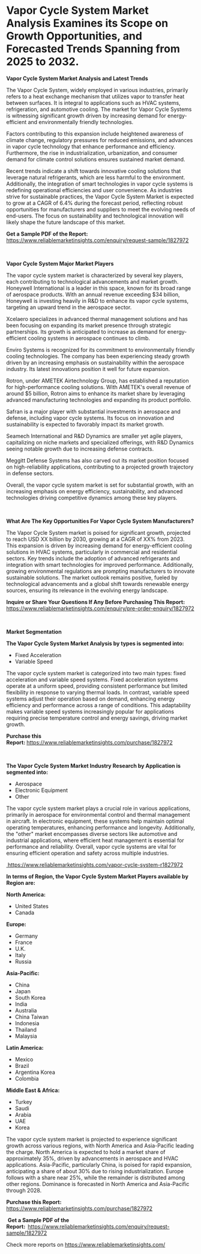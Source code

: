 <p><h1>Vapor Cycle System Market Analysis Examines its Scope on Growth Opportunities, and Forecasted Trends Spanning from 2025 to 2032.</h1></p><p><strong>Vapor Cycle System Market Analysis and Latest Trends</strong></p>
<p><p>The Vapor Cycle System, widely employed in various industries, primarily refers to a heat exchange mechanism that utilizes vapor to transfer heat between surfaces. It is integral to applications such as HVAC systems, refrigeration, and automotive cooling. The market for Vapor Cycle Systems is witnessing significant growth driven by increasing demand for energy-efficient and environmentally friendly technologies. </p><p>Factors contributing to this expansion include heightened awareness of climate change, regulatory pressures for reduced emissions, and advances in vapor cycle technology that enhance performance and efficiency. Furthermore, the rise in industrialization, urbanization, and consumer demand for climate control solutions ensures sustained market demand.</p><p>Recent trends indicate a shift towards innovative cooling solutions that leverage natural refrigerants, which are less harmful to the environment. Additionally, the integration of smart technologies in vapor cycle systems is redefining operational efficiencies and user convenience. As industries strive for sustainable practices, the Vapor Cycle System Market is expected to grow at a CAGR of 6.4% during the forecast period, reflecting robust opportunities for manufacturers and suppliers to meet the evolving needs of end-users. The focus on sustainability and technological innovation will likely shape the future landscape of this market.</p></p>
<p><strong>Get a Sample PDF of the Report:&nbsp;</strong> <a href="https://www.reliablemarketinsights.com/enquiry/request-sample/1827972?utm_campaign=2013&utm_medium=2&utm_source=Github&utm_content=ia&utm_term=09042025&utm_id=vapor-cycle-system">https://www.reliablemarketinsights.com/enquiry/request-sample/1827972</a></p>
<p>&nbsp;</p>
<p><strong>Vapor Cycle System Major Market Players</strong></p>
<p><p>The vapor cycle system market is characterized by several key players, each contributing to technological advancements and market growth. Honeywell International is a leader in this space, known for its broad range of aerospace products. With an annual revenue exceeding $34 billion, Honeywell is investing heavily in R&D to enhance its vapor cycle systems, targeting an upward trend in the aerospace sector.</p><p>Xcelaero specializes in advanced thermal management solutions and has been focusing on expanding its market presence through strategic partnerships. Its growth is anticipated to increase as demand for energy-efficient cooling systems in aerospace continues to climb.</p><p>Enviro Systems is recognized for its commitment to environmentally friendly cooling technologies. The company has been experiencing steady growth driven by an increasing emphasis on sustainability within the aerospace industry. Its latest innovations position it well for future expansion.</p><p>Rotron, under AMETEK Airtechnology Group, has established a reputation for high-performance cooling solutions. With AMETEK's overall revenue of around $5 billion, Rotron aims to enhance its market share by leveraging advanced manufacturing technologies and expanding its product portfolio.</p><p>Safran is a major player with substantial investments in aerospace and defense, including vapor cycle systems. Its focus on innovation and sustainability is expected to favorably impact its market growth.</p><p>Seamech International and R&D Dynamics are smaller yet agile players, capitalizing on niche markets and specialized offerings, with R&D Dynamics seeing notable growth due to increasing defense contracts.</p><p>Meggitt Defense Systems has also carved out its market position focused on high-reliability applications, contributing to a projected growth trajectory in defense sectors.</p><p>Overall, the vapor cycle system market is set for substantial growth, with an increasing emphasis on energy efficiency, sustainability, and advanced technologies driving competitive dynamics among these key players.</p></p>
<p>&nbsp;</p>
<p><strong>What Are The Key Opportunities For Vapor Cycle System Manufacturers?</strong></p>
<p><p>The Vapor Cycle System market is poised for significant growth, projected to reach USD XX billion by 2030, growing at a CAGR of XX% from 2023. This expansion is driven by increasing demand for energy-efficient cooling solutions in HVAC systems, particularly in commercial and residential sectors. Key trends include the adoption of advanced refrigerants and integration with smart technologies for improved performance. Additionally, growing environmental regulations are prompting manufacturers to innovate sustainable solutions. The market outlook remains positive, fueled by technological advancements and a global shift towards renewable energy sources, ensuring its relevance in the evolving energy landscape.</p></p>
<p><strong>Inquire or Share Your Questions If Any Before Purchasing This Report:</strong> <a href="https://www.reliablemarketinsights.com/enquiry/pre-order-enquiry/1827972?utm_campaign=2013&utm_medium=2&utm_source=Github&utm_content=ia&utm_term=09042025&utm_id=vapor-cycle-system">https://www.reliablemarketinsights.com/enquiry/pre-order-enquiry/1827972</a></p>
<p>&nbsp;</p>
<p><strong>Market Segmentation</strong></p>
<p><strong>The Vapor Cycle System Market Analysis by types is segmented into:</strong></p>
<p><ul><li>Fixed Acceleration</li><li>Variable Speed</li></ul></p>
<p><p>The vapor cycle system market is categorized into two main types: fixed acceleration and variable speed systems. Fixed acceleration systems operate at a uniform speed, providing consistent performance but limited flexibility in response to varying thermal loads. In contrast, variable speed systems adjust their operation based on demand, enhancing energy efficiency and performance across a range of conditions. This adaptability makes variable speed systems increasingly popular for applications requiring precise temperature control and energy savings, driving market growth.</p></p>
<p><strong>Purchase this Report:&nbsp;</strong><a href="https://www.reliablemarketinsights.com/purchase/1827972?utm_campaign=2013&utm_medium=2&utm_source=Github&utm_content=ia&utm_term=09042025&utm_id=vapor-cycle-system">https://www.reliablemarketinsights.com/purchase/1827972</a></p>
<p>&nbsp;</p>
<p><strong>The Vapor Cycle System Market Industry Research by Application is segmented into:</strong></p>
<p><ul><li>Aerospace</li><li>Electronic Equipment</li><li>Other</li></ul></p>
<p><p>The vapor cycle system market plays a crucial role in various applications, primarily in aerospace for environmental control and thermal management in aircraft. In electronic equipment, these systems help maintain optimal operating temperatures, enhancing performance and longevity. Additionally, the "other" market encompasses diverse sectors like automotive and industrial applications, where efficient heat management is essential for performance and reliability. Overall, vapor cycle systems are vital for ensuring efficient operation and safety across multiple industries.</p></p>
<p><a href="https://www.reliablemarketinsights.com/vapor-cycle-system-r1827972?utm_campaign=2013&utm_medium=2&utm_source=Github&utm_content=ia&utm_term=09042025&utm_id=vapor-cycle-system">&nbsp;https://www.reliablemarketinsights.com/vapor-cycle-system-r1827972</a></p>
<p><strong>In terms of Region, the Vapor Cycle System Market Players available by Region are:</strong></p>
<p>
    <p> <strong> North America: </strong>
        <ul>
            <li>United States</li>
            <li>Canada</li>
        </ul>
        </p> 
    <p> <strong> Europe: </strong>
        <ul>
            <li>Germany</li>
            <li>France</li>
            <li>U.K.</li>
            <li>Italy</li>
            <li>Russia</li>
        </ul>
        </p> 
    <p> <strong> Asia-Pacific: </strong>
        <ul>
            <li>China</li>
            <li>Japan</li>
            <li>South Korea</li>
            <li>India</li>
            <li>Australia</li>
            <li>China Taiwan</li>
            <li>Indonesia</li>
            <li>Thailand</li>
            <li>Malaysia</li>
        </ul>
        </p> 
    <p> <strong> Latin America: </strong>
        <ul>
            <li>Mexico</li>
            <li>Brazil</li>
            <li>Argentina Korea</li>
            <li>Colombia</li>
        </ul>
        </p> 
    <p> <strong> Middle East & Africa: </strong>
        <ul>
            <li>Turkey</li>
            <li>Saudi</li>
            <li>Arabia</li>
            <li>UAE</li>
            <li>Korea</li>
        </ul>
    </p>
    </p>
<p><p>The vapor cycle system market is projected to experience significant growth across various regions, with North America and Asia-Pacific leading the charge. North America is expected to hold a market share of approximately 35%, driven by advancements in aerospace and HVAC applications. Asia-Pacific, particularly China, is poised for rapid expansion, anticipating a share of about 30% due to rising industrialization. Europe follows with a share near 25%, while the remainder is distributed among other regions. Dominance is forecasted in North America and Asia-Pacific through 2028.</p></p>
<p><strong>Purchase this Report: </strong><a href="https://www.reliablemarketinsights.com/purchase/1827972?utm_campaign=2013&utm_medium=2&utm_source=Github&utm_content=ia&utm_term=09042025&utm_id=vapor-cycle-system">https://www.reliablemarketinsights.com/purchase/1827972</a></p>
<p>&nbsp;<strong>Get a Sample PDF of the Report:&nbsp;&nbsp;</strong><a href="https://www.reliablemarketinsights.com/enquiry/request-sample/1827972?utm_campaign=2013&utm_medium=2&utm_source=Github&utm_content=ia&utm_term=09042025&utm_id=vapor-cycle-system">https://www.reliablemarketinsights.com/enquiry/request-sample/1827972</a></p>
<p><strong></strong></p>
<p>Check more reports on <a href="https://www.reliablemarketinsights.com/?utm_campaign=2013&utm_medium=2&utm_source=Github&utm_content=ia&utm_term=09042025&utm_id=vapor-cycle-system">https://www.reliablemarketinsights.com/</a></p>